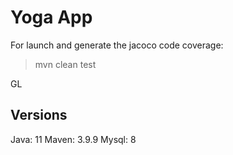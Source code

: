# Yoga App

For launch and generate the jacoco code coverage:
> mvn clean test

GL

## Versions

Java: 11
Maven: 3.9.9
Mysql: 8
